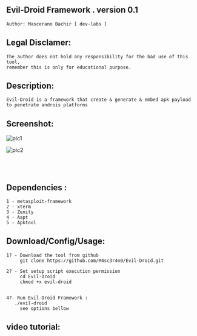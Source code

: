 ## Evil-Droid Framework . version 0.1 
    Author: Mascerano Bachir [ dev-labs ]

## Legal Disclamer:
    The author does not hold any responsibility for the bad use of this tool,
    remember this is only for educational purpose.

## Description:
    Evil-Droid is a framework that create & generate & embed apk payload to penetrate androis platforms
 
## Screenshot:
![pic1](https://i.imgur.com/wCr6HYq.png)

![pic2](https://i.imgur.com/undefined.png)

<br /><br />

## Dependencies :
    1 - metasploit-framework
	2 - xterm
	3 - Zenity
	4 - Aapt
	5 - Apktool

## Download/Config/Usage:
    1? - Download the tool from github
         git clone https://github.com/M4sc3r4n0/Evil-Droid.git

    2? - Set setup script execution permission
         cd Evil-Droid
         chmod +x evil-droid


    4?- Run Evil-Droid Framework :
       ./evil-droid
         see options bellow	   
      

## video tutorial: 
